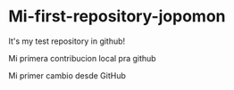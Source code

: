 # Mi-first-repository-jopomon
It's my test repository in github!

Mi primera contribucion local pra github

Mi primer cambio desde GitHub


